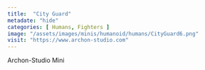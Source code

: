 ```yaml
---
title:  "City Guard"
metadate: "hide"
categories: [ Humans, Fighters ]
image: "/assets/images/minis/humanoid/humans/CityGuard6.png"
visit: "https://www.archon-studio.com"
---
```

Archon-Studio Mini